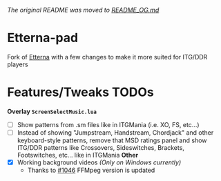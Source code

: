 _The original README was moved to [README_OG.md](README_OG.md)_
# Etterna-pad
Fork of [Etterna](https://github.com/etternagame/etterna) with a few changes to make it more suited for ITG/DDR players

# Features/Tweaks TODOs
**Overlay `ScreenSelectMusic.lua`**
- [ ] Show patterns from .sm files like in ITGMania (i.e. XO, FS, etc...)
- [ ] Instead of showing "Jumpstream, Handstream, Chordjack" and other keyboard-style patterns, remove that MSD ratings panel and show ITG/DDR patterns like Crossovers, Sideswitches, Brackets, Footswitches, etc... like in ITGMania
**Other**
- [x] Working background videos _(Only on Windows currently)_
  - Thanks to [#1046](https://github.com/etternagame/etterna/pull/1046) FFMpeg version is updated
